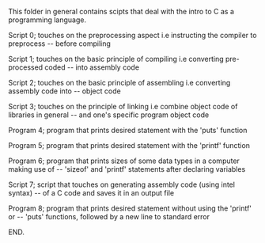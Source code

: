 This folder in general contains scipts that deal with the intro to C as a programming language.

Script 0; touches on the preprocessing aspect i.e instructing the compiler to preprocess --
before compiling

Script 1; touches on the basic principle of compiling i.e converting pre-processed coded --
into assembly code

Script 2; touches on the basic principle of assembling i.e converting assembly code into --
object code

Script 3; touches on the principle of linking i.e combine object code of libraries in general --
and one's specific program object code

Program 4; program that prints desired statement with the 'puts' function

Program 5; program that prints desired statement with the 'printf' function

Program 6; program that prints sizes of some data types in a computer making use of --
'sizeof' and 'printf' statements after declaring variables

Script 7; script that touches on generating assembly code (using intel syntax) --
of a C code and saves it in an output file

Program 8; program that prints desired statement without using the 'printf' or --
'puts' functions, followed by a new line to standard error

END.
